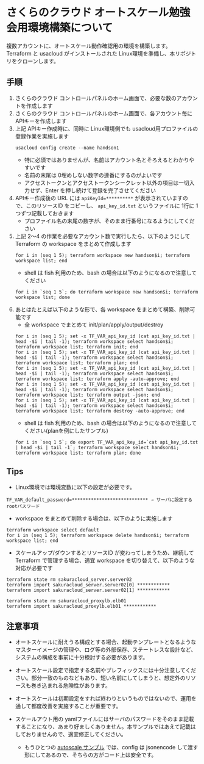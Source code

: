 # さくらのクラウド オートスケール勉強会用環境構築について

複数アカウントに、オートスケール動作確認用の環境を構築します。  
Terraform と usacloud がインストールされた Linux環境を準備し、本リポジトリをクローンします。  

## 手順

1. さくらのクラウド コントロールパネルのホーム画面で、必要な数のアカウントを作成します
1. さくらのクラウド コントロールパネルのホーム画面で、各アカウント毎に APIキーを作成します
1. 上記 APIキー作成時に、同時に Linux環境側でも usacloud用プロファイルの登録作業を実施します  
    ```
    usacloud config create --name handson1
    ```
    * 特に必須ではありませんが、名前はアカウント名とそろえるとわかりやすいです
    * 名前の末尾は 0埋めしない数字の連番にするのがよいです
    * アクセストークンとアクセストークンシークレット以外の項目は一切入力せず、Enter を押し続けて登録を完了させてください
1. APIキー作成後の URL には `apiKeyId=**********` が表示されていますので、このリソースID をコピーし、 `api_key_id.txt` というファイルに 1行に 1つずつ記載しておきます
   * プロファイル名の末尾の数字が、そのまま行番号になるようにしてください 
1. 上記 2～4 の作業を必要なアカウント数で実行したら、以下のようにして Terraform の workspace をまとめて作成します  
    ```fish
    for i in (seq 1 5); terraform workspace new handson$i; terraform workspace list; end
    ```
    * shell は fish 利用のため、bash の場合は以下のようになるので注意してください
    ```shell
    for i in `seq 1 5`; do terraform workspace new handson$i; terraform workspace list; done
    ```
1. あとはたとえば以下のような形で、各 workspace をまとめて構築、削除可能です
    * 全 workspace でまとめて init/plan/apply/output/destroy
    ```fish
    for i in (seq 1 5); set -x TF_VAR_api_key_id (cat api_key_id.txt | head -$i | tail -1); terraform workspace select handson$i; terraform workspace list; terraform init; end
    for i in (seq 1 5); set -x TF_VAR_api_key_id (cat api_key_id.txt | head -$i | tail -1); terraform workspace select handson$i; terraform workspace list; terraform plan; end
    for i in (seq 1 5); set -x TF_VAR_api_key_id (cat api_key_id.txt | head -$i | tail -1); terraform workspace select handson$i; terraform workspace list; terraform apply -auto-approve; end
    for i in (seq 1 5); set -x TF_VAR_api_key_id (cat api_key_id.txt | head -$i | tail -1); terraform workspace select handson$i; terraform workspace list; terraform output -json; end
    for i in (seq 1 5); set -x TF_VAR_api_key_id (cat api_key_id.txt | head -$i | tail -1); terraform workspace select handson$i; terraform workspace list; terraform destroy -auto-approve; end
    ```
    * shell は fish 利用のため、bash の場合は以下のようになるので注意してください(planを例にしたサンプル)
    ```shell
    for i in `seq 1 5`; do export TF_VAR_api_key_id=`cat api_key_id.txt | head -$i | tail -1`; terraform workspace select handson$i; terraform workspace list; terraform plan; done
    ```

## Tips 

* Linux環境では環境変数に以下の設定が必要です。

```
TF_VAR_default_password=**************************** → サーバに設定する rootパスワード
```

* workspace をまとめて削除する場合は、以下のように実施します

```fish
terraform workspace select default
for i in (seq 1 5); terraform workspace delete handson$i; terraform workspace list; end
```

* スケールアップ/ダウンするとリソースID が変わってしまうため、継続して Terraform で管理する場合、適宜 workspace を切り替えて、以下のような対応が必要です

```
terraform state rm sakuracloud_server.server02
terraform import sakuracloud_server.server02[0] ************
terraform import sakuracloud_server.server02[1] ************

terraform state rm sakuracloud_proxylb.elb01
terraform import sakuracloud_proxylb.elb01 ************
```

## 注意事項
* オートスケールに耐えうる構成とする場合、起動テンプレートとなるようなマスターイメージの管理や、ログ等の外部保存、ステートレスな設計など、システムの構成を事前に十分検討する必要があります。  

* オートスケール設定で指定する名前やプレフィックスには十分注意してください。部分一致のものなどもあり、短い名前にしてしまうと、想定外のリソースも巻き込まれる危険性があります。

* オートスケールは初期設定をすれば終わりというものではないので、運用を通して都度改善を実施することが重要です。

* スケールアウト用の yamlファイルにはサーバのパスワードをそのまま記載することになり、あまり好ましくありません。本サンプルではあえて記載はしておりませんので、適宜修正してください。
  * もうひとつの [autoscale サンプル](https://github.com/shztki/sakura_sample/blob/main/autoscale/autoscale.tf) では、config は jsonencode して渡す形にしてあるので、そちらの方がコード上は安全です。
